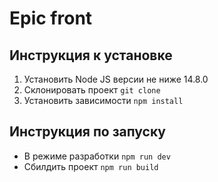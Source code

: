 # Epic front

## Инструкция к установке

1. Установить Node JS версии не ниже 14.8.0
2. Склонировать проект `git clone`
3. Установить зависимости `npm install`

## Инструкция по запуску
- В режиме разработки `npm run dev`
- Сбилдить проект `npm run build`
